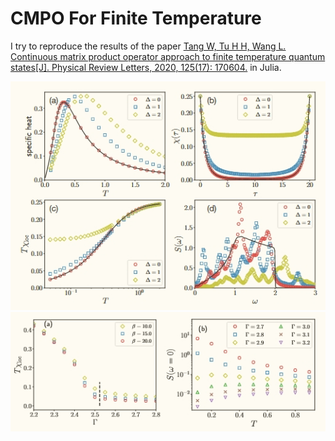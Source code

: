 # CMPO For Finite Temperature
 
I try to reproduce the results of the paper [Tang W, Tu H H, Wang L. Continuous matrix product operator approach to finite temperature quantum states[J]. Physical Review Letters, 2020, 125(17): 170604.](https://journals.aps.org/prl/abstract/10.1103/PhysRevLett.125.170604) in Julia.

![re1](docs/re1.png)
![re2](docs/re2.png)